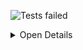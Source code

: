 ![Tests failed](https://img.shields.io/badge/tests-5%20passed%2C%205%20failed%2C%201%20skipped-critical)

<details><summary>Open Details</summary>
<p>

## ❌️ <a id='user-content-r0' href='#r0'>fixtures/dotnet-trx.trx</a>
|Total|Passed|Failed|Skipped|Time|
|---:|---:|---:|---:|---:|
|11|5✔️|5❌️|1✖️|1s|

<details><summary>Open Suit Details</summary>
<p>

|Test suite|Passed|Failed|Skipped|Time|
|:---|---:|---:|---:|---:|
|[DotnetTests.XUnitTests.CalculatorTests](#r0s0)|5✔️|5❌️|1✖️|118ms|

</p>
</details>


<details><summary>Open Tests Detail</summary>
<p>

#### ❌️ <a id='user-content-r0s0' href='#r0s0'>DotnetTests.XUnitTests.CalculatorTests</a>
```
✔️ Custom Name
❌️ Exception_In_TargetTest
	System.DivideByZeroException : Attempted to divide by zero.
❌️ Exception_In_Test
	System.Exception : Test
❌️ Failing_Test
	Assert.Equal() Failure
	Expected: 3
	Actual:   2
✔️ Is_Even_Number(i: 2)
❌️ Is_Even_Number(i: 3)
	Assert.True() Failure
	Expected: True
	Actual:   False
✔️ Passing_Test
✔️ Should be even number(i: 2)
❌️ Should be even number(i: 3)
	Assert.True() Failure
	Expected: True
	Actual:   False
✖️ Skipped_Test
✔️ Timeout_Test
```

</p>
</details>


</p>
</details>
